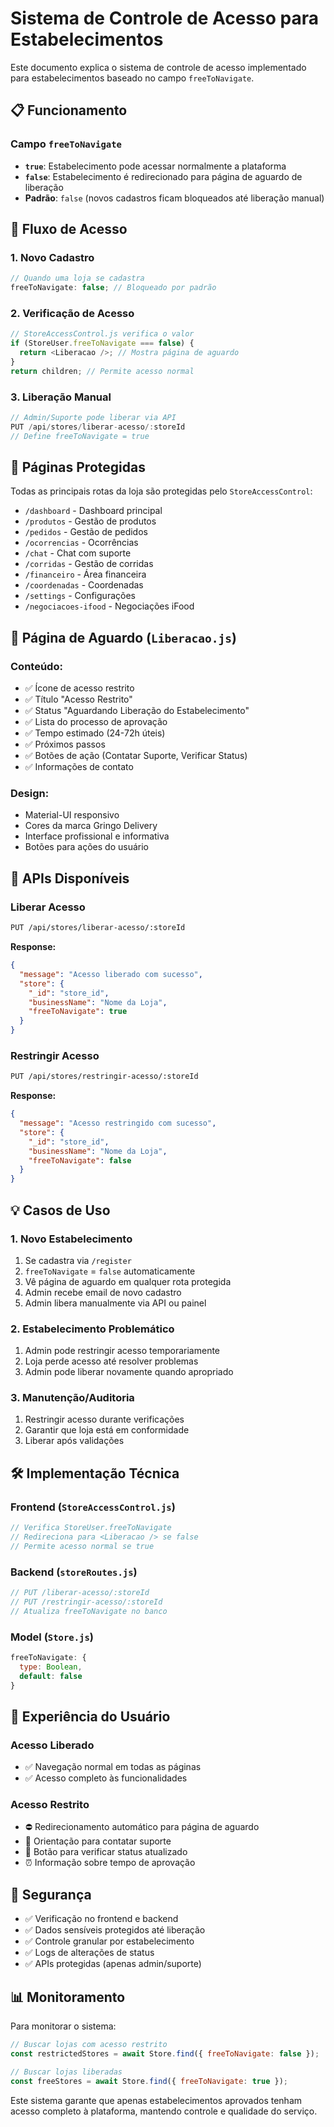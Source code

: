 # Sistema de Controle de Acesso para Estabelecimentos

Este documento explica o sistema de controle de acesso implementado para estabelecimentos baseado no campo `freeToNavigate`.

## 📋 Funcionamento

### Campo `freeToNavigate`

- **`true`**: Estabelecimento pode acessar normalmente a plataforma
- **`false`**: Estabelecimento é redirecionado para página de aguardo de liberação
- **Padrão**: `false` (novos cadastros ficam bloqueados até liberação manual)

## 🚪 Fluxo de Acesso

### 1. Novo Cadastro

```javascript
// Quando uma loja se cadastra
freeToNavigate: false; // Bloqueado por padrão
```

### 2. Verificação de Acesso

```javascript
// StoreAccessControl.js verifica o valor
if (StoreUser.freeToNavigate === false) {
  return <Liberacao />; // Mostra página de aguardo
}
return children; // Permite acesso normal
```

### 3. Liberação Manual

```javascript
// Admin/Suporte pode liberar via API
PUT /api/stores/liberar-acesso/:storeId
// Define freeToNavigate = true
```

## 🎯 Páginas Protegidas

Todas as principais rotas da loja são protegidas pelo `StoreAccessControl`:

- `/dashboard` - Dashboard principal
- `/produtos` - Gestão de produtos
- `/pedidos` - Gestão de pedidos
- `/ocorrencias` - Ocorrências
- `/chat` - Chat com suporte
- `/corridas` - Gestão de corridas
- `/financeiro` - Área financeira
- `/coordenadas` - Coordenadas
- `/settings` - Configurações
- `/negociacoes-ifood` - Negociações iFood

## 📄 Página de Aguardo (`Liberacao.js`)

### Conteúdo:

- ✅ Ícone de acesso restrito
- ✅ Título "Acesso Restrito"
- ✅ Status "Aguardando Liberação do Estabelecimento"
- ✅ Lista do processo de aprovação
- ✅ Tempo estimado (24-72h úteis)
- ✅ Próximos passos
- ✅ Botões de ação (Contatar Suporte, Verificar Status)
- ✅ Informações de contato

### Design:

- Material-UI responsivo
- Cores da marca Gringo Delivery
- Interface profissional e informativa
- Botões para ações do usuário

## 🔧 APIs Disponíveis

### Liberar Acesso

```bash
PUT /api/stores/liberar-acesso/:storeId
```

**Response:**

```json
{
  "message": "Acesso liberado com sucesso",
  "store": {
    "_id": "store_id",
    "businessName": "Nome da Loja",
    "freeToNavigate": true
  }
}
```

### Restringir Acesso

```bash
PUT /api/stores/restringir-acesso/:storeId
```

**Response:**

```json
{
  "message": "Acesso restringido com sucesso",
  "store": {
    "_id": "store_id",
    "businessName": "Nome da Loja",
    "freeToNavigate": false
  }
}
```

## 💡 Casos de Uso

### 1. Novo Estabelecimento

1. Se cadastra via `/register`
2. `freeToNavigate` = `false` automaticamente
3. Vê página de aguardo em qualquer rota protegida
4. Admin recebe email de novo cadastro
5. Admin libera manualmente via API ou painel

### 2. Estabelecimento Problemático

1. Admin pode restringir acesso temporariamente
2. Loja perde acesso até resolver problemas
3. Admin pode liberar novamente quando apropriado

### 3. Manutenção/Auditoria

1. Restringir acesso durante verificações
2. Garantir que loja está em conformidade
3. Liberar após validações

## 🛠️ Implementação Técnica

### Frontend (`StoreAccessControl.js`)

```javascript
// Verifica StoreUser.freeToNavigate
// Redireciona para <Liberacao /> se false
// Permite acesso normal se true
```

### Backend (`storeRoutes.js`)

```javascript
// PUT /liberar-acesso/:storeId
// PUT /restringir-acesso/:storeId
// Atualiza freeToNavigate no banco
```

### Model (`Store.js`)

```javascript
freeToNavigate: {
  type: Boolean,
  default: false
}
```

## 📱 Experiência do Usuário

### Acesso Liberado

- ✅ Navegação normal em todas as páginas
- ✅ Acesso completo às funcionalidades

### Acesso Restrito

- ⛔ Redirecionamento automático para página de aguardo
- 📧 Orientação para contatar suporte
- 🔄 Botão para verificar status atualizado
- ⏰ Informação sobre tempo de aprovação

## 🔐 Segurança

- ✅ Verificação no frontend e backend
- ✅ Dados sensíveis protegidos até liberação
- ✅ Controle granular por estabelecimento
- ✅ Logs de alterações de status
- ✅ APIs protegidas (apenas admin/suporte)

## 📊 Monitoramento

Para monitorar o sistema:

```javascript
// Buscar lojas com acesso restrito
const restrictedStores = await Store.find({ freeToNavigate: false });

// Buscar lojas liberadas
const freeStores = await Store.find({ freeToNavigate: true });
```

Este sistema garante que apenas estabelecimentos aprovados tenham acesso completo à plataforma, mantendo controle e qualidade do serviço.
